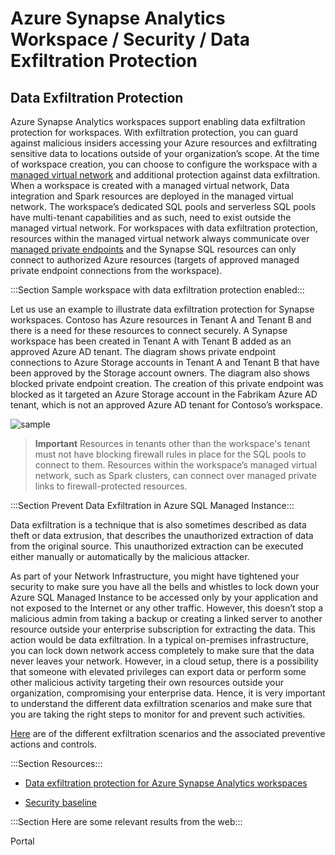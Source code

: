# Azure Synapse Analytics Workspace / Security / Data Exfiltration Protection

## Data Exfiltration Protection

Azure Synapse Analytics workspaces support enabling data exfiltration protection for workspaces. With exfiltration protection, you can guard against malicious insiders accessing your Azure resources and exfiltrating sensitive data to locations outside of your organization’s scope. At the time of workspace creation, you can choose to configure the workspace with a [managed virtual network](https://docs.microsoft.com/azure/synapse-analytics/security/synapse-workspace-managed-vnet) and additional protection against data exfiltration. When a workspace is created with a managed virtual network, Data integration and Spark resources are deployed in the managed virtual network. The workspace’s dedicated SQL pools and serverless SQL pools have multi-tenant capabilities and as such, need to exist outside the managed virtual network. For workspaces with data exfiltration protection, resources within the managed virtual network always communicate over [managed private endpoints](https://docs.microsoft.com/azure/synapse-analytics/security/synapse-workspace-managed-private-endpoints) and the Synapse SQL resources can only connect to authorized Azure resources (targets of approved managed private endpoint connections from the workspace).

:::Section Sample workspace with data exfiltration protection enabled:::

Let us use an example to illustrate data exfiltration protection for Synapse workspaces. Contoso has Azure resources in Tenant A and Tenant B and there is a need for these resources to connect securely. A Synapse workspace has been created in Tenant A with Tenant B added as an approved Azure AD tenant. The diagram shows private endpoint connections to Azure Storage accounts in Tenant A and Tenant B that have been approved by the Storage account owners. The diagram also shows blocked private endpoint creation. The creation of this private endpoint was blocked as it targeted an Azure Storage account in the Fabrikam Azure AD tenant, which is not an approved Azure AD tenant for Contoso’s workspace.

![sample](https://docs.microsoft.com/azure/synapse-analytics/security/media/workspace-data-exfiltration-protection/workspace-data-exfiltration-protection-diagram.png)

>**Important**
Resources in tenants other than the workspace's tenant must not have blocking firewall rules in place for the SQL pools to connect to them. Resources within the workspace’s managed virtual network, such as Spark clusters, can connect over managed private links to firewall-protected resources.

:::Section Prevent Data Exfiltration in Azure SQL Managed Instance:::

Data exfiltration is a technique that is also sometimes described as data theft or data extrusion, that describes the unauthorized extraction of data from the original source. This unauthorized extraction can be executed either manually or automatically by the malicious attacker.

As part of your Network Infrastructure, you might have tightened your security to make sure you have all the bells and whistles to lock down your Azure SQL Managed Instance to be accessed only by your application and not exposed to the Internet or any other traffic. However, this doesn’t stop a malicious admin from taking a backup or creating a linked server to another resource outside your enterprise subscription for extracting the data. This action would be data exfiltration. In a typical on-premises infrastructure, you can lock down network access completely to make sure that the data never leaves your network. However, in a cloud setup, there is a possibility that someone with elevated privileges can export data or perform some other malicious activity targeting their own resources outside your organization, compromising your enterprise data. Hence, it is very important to understand the different data exfiltration scenarios and make sure that you are taking the right steps to monitor for and prevent such activities.

[Here](https://techcommunity.microsoft.com/t5/azure-sql-blog/prevent-data-exfiltration-in-azure-sql-managed-instance/ba-p/3590381) are of the different exfiltration scenarios and the associated preventive actions and controls.


:::Section Resources:::

- [Data exfiltration protection for Azure Synapse Analytics workspaces](https://docs.microsoft.com/azure/synapse-analytics/security/workspace-data-exfiltration-protection)

- [Security baseline](https://docs.microsoft.com/azure/synapse-analytics/security-baseline)

:::Section Here are some relevant results from the web:::

<azureKB>
    <client>Portal</client>
</azureKB>